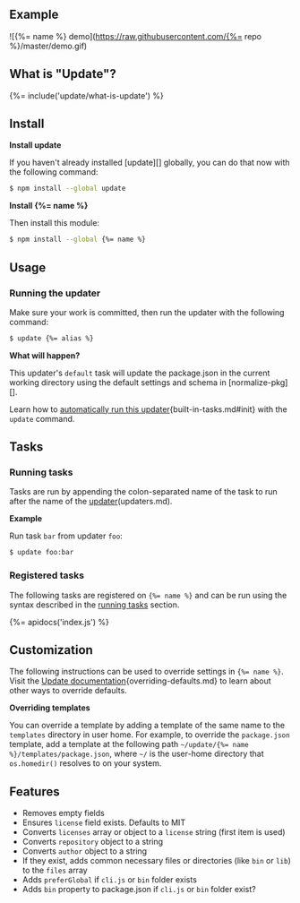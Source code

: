 ## Example

![{%= name %} demo](https://raw.githubusercontent.com/{%= repo %}/master/demo.gif)

## What is "Update"?
{%= include('update/what-is-update') %}

## Install

**Install update**

If you haven't already installed [update][] globally, you can do that now with the following command:

```sh
$ npm install --global update
```

**Install {%= name %}**

Then install this module:

```sh
$ npm install --global {%= name %}
```

## Usage

### Running the updater

Make sure your work is committed, then run the updater with the following command:

```sh
$ update {%= alias %}
```

**What will happen?**

This updater's `default` task will update the package.json in the current working directory using the default settings and schema in [normalize-pkg][].

Learn how to [automatically run this updater][docs]{built-in-tasks.md#init} with the `update` command.

## Tasks

### Running tasks

Tasks are run by appending the colon-separated name of the task to run after the name of the [updater][docs](updaters.md).

**Example**

Run task `bar` from updater `foo`:

```sh
$ update foo:bar
```

### Registered tasks
The following tasks are registered on `{%= name %}` and can be run using the syntax described in the [running tasks](#running-tasks) section. 

{%= apidocs('index.js') %}

## Customization

The following instructions can be used to override settings in `{%= name %}`. Visit the [Update documentation][docs]{overriding-defaults.md} to learn about other ways to override defaults.

**Overriding templates**

You can override a template by adding a template of the same name to the `templates` directory in user home. For example, to override the `package.json` template, add a template at the following path `~/update/{%= name %}/templates/package.json`, where `~/` is the user-home directory that `os.homedir()` resolves to on your system.

## Features

- Removes empty fields
- Ensures `license` field exists. Defaults to MIT
- Converts `licenses` array or object to a `license` string (first item is used)
- Converts `repository` object to a string
- Converts `author` object to a string
- If they exist, adds common necessary files or directories (like `bin` or `lib`) to the `files` array
- Adds `preferGlobal` if `cli.js` or `bin` folder exists
- Adds `bin` property to package.json if `cli.js` or `bin` folder exist?

[docs]: https://github.com/update/update/blob/master/docs/
